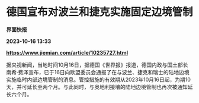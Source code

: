 # 德国宣布对波兰和捷克实施固定边境管制
**界面快报**

**2023-10-16 13:33**

**https://www.jiemian.com/article/10235727.html**

据央视新闻，当地时间10月16日，据德国《世界报》报道，德国内政与国土部长南希·费泽宣布，已于16日向欧盟委员会通报了在与波兰、捷克和瑞士的陆地边境实施临时内部边境管制的消息。管控措施的有效期从2023年10月16日起，为期10天，并可延长至两个月。与此同时，与奥地利接壤的陆地边境管制也再次被通知延长六个月。